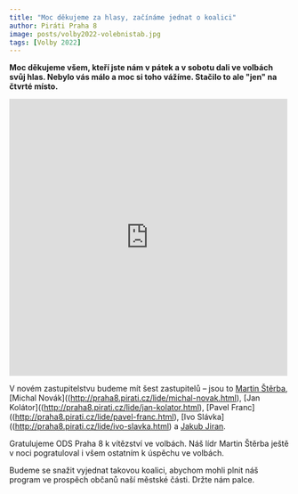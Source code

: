 ```yaml
---
title: "Moc děkujeme za hlasy, začínáme jednat o koalici"
author: Piráti Praha 8
image: posts/volby2022-volebnistab.jpg
tags: [Volby 2022]
---
```


**Moc děkujeme všem, kteří jste nám v pátek a v sobotu dali ve volbách svůj hlas. Nebylo vás málo a moc si toho vážíme. Stačilo to ale "jen" na čtvrté místo.**

<iframe src="https://www.facebook.com/plugins/post.php?href=https%3A%2F%2Fwww.facebook.com%2Fpiratipraha8%2Fposts%2Fpfbid0DAdNjv4SWDt5eB89TU5hZRjwC9dhw5ogSGaWqd9aJys1JPd1epz56DpHBCMnnyLFl&show_text=false&width=500" width="500" height="498" style="border:none;overflow:hidden" scrolling="no" frameborder="0" allowfullscreen="true" allow="autoplay; clipboard-write; encrypted-media; picture-in-picture; web-share"></iframe>

V novém zastupitelstvu budeme mít šest zastupitelů – jsou to [Martin Štěrba](http://praha8.pirati.cz/lide/martin-sterba.html), [Michal Novák]((http://praha8.pirati.cz/lide/michal-novak.html), [Jan Kolátor]((http://praha8.pirati.cz/lide/jan-kolator.html), [Pavel Franc]((http://praha8.pirati.cz/lide/pavel-franc.html), [Ivo Slávka]((http://praha8.pirati.cz/lide/ivo-slavka.html) a [Jakub Jiran](http://praha8.pirati.cz/lide/jakub-jiran).

Gratulujeme ODS Praha 8 k vítězství ve volbách. Náš lídr Martin Štěrba ještě v noci pogratuloval i všem ostatním k úspěchu ve volbách. 

Budeme se snažit vyjednat takovou koalici, abychom mohli plnit náš program ve prospěch občanů naší městské části. Držte nám palce.
